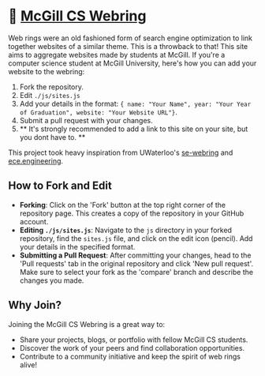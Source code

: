 # 💍 [McGill CS Webring](http://mcgillcswebring.pages.dev/)

Web rings were an old fashioned form of search engine optimization to link together websites of a similar theme. This is a throwback to that! This site aims to aggregate websites made by students at McGill. If you're a computer science student at McGill University, here's how you can add your website to the webring:

1. Fork the repository.
2. Edit `./js/sites.js`
3. Add your details in the format: `{ name: "Your Name", year: "Your Year of Graduation", website: "Your Website URL"}`.
4. Submit a pull request with your changes.
5. ** It's strongly recommended to add a link to this site on your site, but you dont have to. **

This project took heavy inspiration from UWaterloo's [se-webring](https://github.com/simcard0000/se-webring/tree/main?tab=readme-ov-file#whats-a-webring) and [ece.engineering](https://github.com/roozbehali/ece_webring).

## How to Fork and Edit

- **Forking**: Click on the 'Fork' button at the top right corner of the repository page. This creates a copy of the repository in your GitHub account.
- **Editing `./js/sites.js`**: Navigate to the `js` directory in your forked repository, find the `sites.js` file, and click on the edit icon (pencil). Add your details in the specified format.
- **Submitting a Pull Request**: After committing your changes, head to the 'Pull requests' tab in the original repository and click 'New pull request'. Make sure to select your fork as the 'compare' branch and describe the changes you made.

## Why Join?

Joining the McGill CS Webring is a great way to:
- Share your projects, blogs, or portfolio with fellow McGill CS students.
- Discover the work of your peers and find collaboration opportunities.
- Contribute to a community initiative and keep the spirit of web rings alive!

